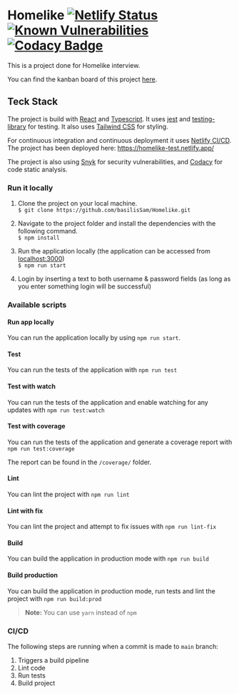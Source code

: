 # Homelike [![Netlify Status](https://api.netlify.com/api/v1/badges/23134d99-093a-4f00-8962-6e535397eab0/deploy-status)](https://app.netlify.com/sites/homelike-test/deploys) [![Known Vulnerabilities](https://snyk.io/test/github/basilisSam/Homelike/badge.svg)](https://snyk.io/test/github/basilisSam/Homelike) [![Codacy Badge](https://app.codacy.com/project/badge/Grade/db399f123ac142dca21f76a93341ee77)](https://www.codacy.com/gh/basilisSam/Homelike/dashboard?utm_source=github.com&amp;utm_medium=referral&amp;utm_content=basilisSam/Homelike&amp;utm_campaign=Badge_Grade)

This is a project done for Homelike interview. 

You can find the kanban board of this project [here](https://github.com/basilisSam/Homelike/projects/2).

## Teck Stack

The project is build with [React](https://reactjs.org/) and [Typescript](https://www.typescriptlang.org/). It uses [jest](https://jestjs.io/) and [testing-library](https://testing-library.com/) for testing. It also uses [Tailwind CSS](https://tailwindcss.com/) for styling.

For continuous integration and continuous deployment it uses [Netlify CI/CD](https://www.netlify.com/). The project has been deployed here: https://homelike-test.netlify.app/

The project is also using [Snyk](https://snyk.io/) for security vulnerabilities, and [Codacy](https://www.codacy.com/) for code static analysis.

### Run it locally

1. Clone the project on your local machine. <br/>
   `$ git clone https://github.com/basilisSam/Homelike.git`

1. Navigate to the project folder and install the dependencies with the following command. <br/>
   `$ npm install`

1. Run the application locally (the application can be accessed from [localhost:3000](http://localhost:3000/)) <br/>
   `$ npm run start`

1. Login by inserting a text to both username & password fields (as long as you enter something login will be successful) <br/>

### Available scripts

#### Run app locally
You can run the application locally by using `npm run start`.

#### Test
You can run the tests of the application with `npm run test`

#### Test with watch
You can run the tests of the application and enable watching for any updates with `npm run test:watch`

#### Test with coverage

You can run the tests of the application and generate a coverage report with `npm run test:coverage`

The report can be found in the `/coverage/` folder.

#### Lint

You can lint the project with `npm run lint`

#### Lint with fix

You can lint the project and attempt to fix issues with `npm run lint-fix`

#### Build

You can build the application in production mode with `npm run build`

#### Build production

You can build the application in production mode, run tests and lint the project with `npm run build:prod`

> **Note:** You can use `yarn` instead of `npm`

### CI/CD
The following steps are running when a commit is made to `main` branch:
1. Triggers a build pipeline
1. Lint code
1. Run tests
1. Build project 
